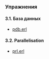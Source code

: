 ### Упражнения


#### 3.1. База данных
- [pdb.erl](https://github.com/toxish666/erlang_repo/blob/master/erlang_course_tasks/3-actors/mdb.erl)

#### 3.2. Parallelisation
- [prl.erl](https://github.com/toxish666/erlang_repo/blob/master/erlang_course_tasks/3-actors/prl.erl)